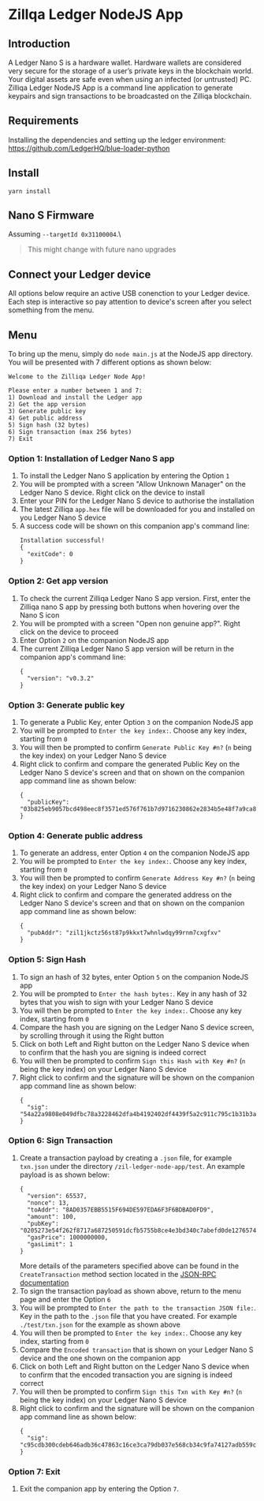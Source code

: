 # Zillqa Ledger NodeJS App

## Introduction

A Ledger Nano S is a hardware wallet. Hardware wallets are considered very secure for the storage of a user’s private keys in the blockchain world. Your digital assets are safe even when using an infected (or untrusted) PC. Zilliqa Ledger NodeJS App is a command line application to generate keypairs and sign transactions to be broadcasted on the Zilliqa blockchain.

## Requirements

Installing the dependencies and setting up the ledger environment:
https://github.com/LedgerHQ/blue-loader-python

## Install

```yarn install```

## Nano S Firmware

Assuming `--targetId 0x31100004`.\
> This might change with future nano upgrades

## Connect your Ledger device

All options below require an active USB conenction to your Ledger device.
Each step is interactive so pay attention to device's screen after you select 
something from the menu.

## Menu
To bring up the menu, simply do `node main.js` at the NodeJS app directory. You will be presented with 7 different options as shown below:
```
Welcome to the Zilliqa Ledger Node App!

Please enter a number between 1 and 7:
1) Download and install the Ledger app
2) Get the app version
3) Generate public key
4) Get public address
5) Sign hash (32 bytes)
6) Sign transaction (max 256 bytes)
7) Exit
```

### Option 1: Installation of Ledger Nano S app
1. To install the Ledger Nano S application by entering the Option `1`
2. You will be prompted with a screen "Allow Unknown Manager" on the Ledger Nano S device. Right click on the device to install
3. Enter your PIN for the Ledger Nano S device to authorise the installation
4. The latest Zilliqa `app.hex` file will be downloaded for you and installed on you Ledger Nano S device
5. A success code will be shown on this companion app's command line:
     ```
     Installation successful!
     {
       "exitCode": 0
     }
     ```

### Option 2: Get app version
1. To check the current Zilliqa Ledger Nano S app version. First, enter the Zilliqa nano S app by pressing both buttons when hovering over the Nano S icon
2. You will be prompted with a screen "Open non genuine app?". Right click on the device to proceed
3. Enter Option `2` on the companion NodeJS app
4. The current Zilliqa Ledger Nano S app version will be return in the companion app's command line:
     ```
     {
       "version": "v0.3.2"
     }
     ```

### Option 3: Generate public key
1. To generate a Public Key, enter Option `3` on the companion NodeJS app
2. You will be prompted to `Enter the key index:`. Choose any key index, starting from `0`
3. You will then be prompted to confirm `Generate Public Key #n?` (`n` being the key index) on your Ledger Nano S device
4. Right click to confirm and compare the generated Public Key on the Ledger Nano S device's screen and that on shown on the companion app command line as shown below:
     ```
     {
       "publicKey": "03b825eb9057bcd498eec8f3571ed576f761b7d9716230862e2834b5e48f7a9ca8"
     }
     ```

### Option 4: Generate public address
1. To generate an address, enter Option `4` on the companion NodeJS app
2. You will be prompted to `Enter the key index:`. Choose any key index, starting from `0`
3. You will then be prompted to confirm `Generate Address Key #n?` (`n` being the key index) on your Ledger Nano S device
4. Right click to confirm and compare the generated address on the Ledger Nano S device's screen and that on shown on the companion app command line as shown below:
     ```
     {
       "pubAddr": "zil1jkctz56st87p9kkxt7whnlwdqy99rnm7cxgfxv"
     }
     ```

### Option 5: Sign Hash
1. To sign an hash of 32 bytes, enter Option `5` on the companion NodeJS app
2. You will be prompted to `Enter the hash bytes:`. Key in any hash of 32 bytes that you wish to sign with your Ledger Nano S device
3. You will then be prompted to `Enter the key index:`. Choose any key index, starting from `0`
4. Compare the hash you are signing on the Ledger Nano S device screen, by scrolling through it using the Right button
5. Click on both Left and Right button on the Ledger Nano S device when to confirm that the hash you are signing is indeed correct
6. You will then be prompted to confirm `Sign this Hash with Key #n?` (`n` being the key index) on your Ledger Nano S device
7. Right click to confirm and the signature will be shown on the companion app command line as shown below:
     ```
     {
       "sig": "54a22a9808e049dfbc78a3228462dfa4b4192402df4439f5a2c911c795c1b31b3a8a3eafbf23fc4652e4c22e36f22bfd74e58425888336c1c4f73d675a849809"
     }
     ```

### Option 6: Sign Transaction
1. Create a transaction payload by creating a `.json` file, for example `txn.json` under the directory `/zil-ledger-node-app/test`. An example payload is as shown below:
     ```
     {
       "version": 65537,
       "nonce": 13,
       "toAddr": "8AD0357EBB5515F694DE597EDA6F3F6BDBAD0FD9",
       "amount": 100,
       "pubKey": "0205273e54f262f8717a687250591dcfb5755b8ce4e3bd340c7abefd0de1276574",
       "gasPrice": 1000000000,
       "gasLimit": 1
     }
     ```
    More details of the parameters specified above can be found in the `CreateTransaction` method section located in the [JSON-RPC documentation](https://apidocs.zilliqa.com/#createtransaction)
2. To sign the transaction payload as shown above, return to the menu page and enter the Option `6`
3. You will be prompted to `Enter the path to the transaction JSON file:`. Key in the path to the `.json` file that you have created. For example `./test/txn.json` for the example as shown above
4. You will then be prompted to `Enter the key index:`. Choose any key index, starting from `0`
5. Compare the `Encoded transaction` that is shown on your Ledger Nano S device and the one shown on the companion app
6. Click on both Left and Right button on the Ledger Nano S device when to confirm that the encoded transaction you are signing is indeed correct
7. You will then be prompted to confirm `Sign this Txn with Key #n?` (`n` being the key index) on your Ledger Nano S device
8. Right click to confirm and the signature will be shown on the companion app command line as shown below:
     ```
     {
       "sig": "c95cdb300cdeb646adb36c47863c16ce3ca79db037e568cb34c9fa74127adb559c0cda7522d39f6d97fb689b0fb020f0a7e359855a02f9d76339be60f61a8951"
     }
     ```
     
### Option 7: Exit
1. Exit the companion app by entering the Option `7`.
